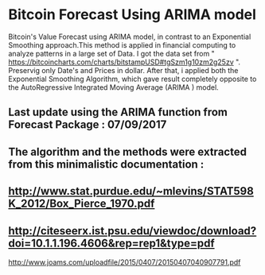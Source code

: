Bitcoin Forecast Using ARIMA model
===
Bitcoin's Value Forecast using ARIMA model, in contrast to an Exponential Smoothing approach.This method is applied in financial computing to analyze patterns in a large set of Data. I got the data set from " https://bitcoincharts.com/charts/bitstampUSD#tgSzm1g10zm2g25zv ". Preservig only Date's and Prices in dollar. After that, i applied both the Exponential Smoothing Algorithm, which gave result completely opposite to the AutoRegressive Integrated Moving Average (ARIMA ) model. 

Last update using the ARIMA function from Forecast Package : 07/09/2017
---
The algorithm and the methods were extracted from this minimalistic documentation : 
---
http://www.stat.purdue.edu/~mlevins/STAT598K_2012/Box_Pierce_1970.pdf
---
http://citeseerx.ist.psu.edu/viewdoc/download?doi=10.1.1.196.4606&rep=rep1&type=pdf
---
http://www.joams.com/uploadfile/2015/0407/20150407040907791.pdf
